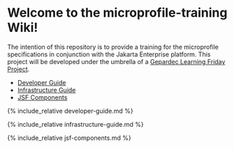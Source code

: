 # Welcome to the microprofile-training Wiki!

The intention of this repository is to provide a training for the microprofile specifications in conjunction with the Jakarta Enterprise platform.
This project will be developed under the umbrella of a [Gepardec Learning Friday Project](https://www.gepardec.com/learning-friday/). 

* [Developer Guide](#developer-guide)
* [Infrastructure Guide](#infrastructure-guide)
* [JSF Components](#jsf-components)

{% include_relative developer-guide.md %}

{% include_relative infrastructure-guide.md %}

{% include_relative jsf-components.md %}
 